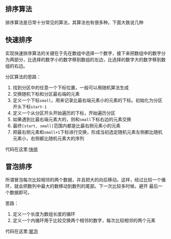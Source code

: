 ## 排序算法

排序算法是日常十分常见的算法，其算法也有很多种。下面大致说几种



## 快速排序

实现快速排序算法的关键在于先在数组中选择一个数字，接下来把数组中的数字分为两部分，比选择的数字小的数字移到数组的左边，比选择的数字大的数字移到数组的右边。

分区算法的思路：

1. 找到分区中的任意一个下标位置，一般可以用随机算法生成
2. 交换随机下标和分区最右端的元素
3. 定义一个下标`small`，用来记录比最右端元素小的元素的下标。初始化为分区开头下标`start-1`
4. 定义一个从分区开头开始遍历的下标，开始遍历分区
5. 如果遇到比最右端元素大的，则和`small`下标右边的元素交换
6. 最终`[start, small]`范围内都是比最右侧元素小的元素
7. 把最右侧元素和`small+1`下标进行交换，形成当初选定随机元素左侧都比随机元素小，右侧都比随机元素大的序列

代码在这里:[快排](./QuickSort.java)

## 冒泡排序

所谓冒泡每次比较相邻的两个数据，并且把大的向后移动。这样，经过比较一个循环，就会把数列中最大的数移动到数列的尾部。下一次比较多时候，避开 最后一个数据即可。

思路：

1. 定义一个长度为数组长度的循环
2. 定义一个内循环用于比较交换两个相邻的数字，每次比较相邻的两个元素

代码在这里:[冒泡](./BubbleSort.java)